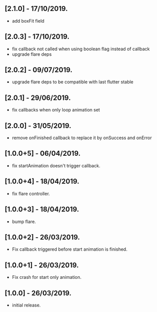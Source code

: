 ## [2.1.0] - 17/10/2019.

* add boxFit field

## [2.0.3] - 17/10/2019.

* fix callback not called when using boolean flag instead of callback
* upgrade flare deps 

## [2.0.2] - 09/07/2019.

* upgrade flare deps to be compatible with last flutter stable

## [2.0.1] - 29/06/2019.

* fix callbacks when only loop animation set

## [2.0.0] - 31/05/2019.

* remove onFinished callback to replace it by onSuccess and onError 

## [1.0.0+5] - 06/04/2019.

* fix startAnimation doesn't trigger callback.

## [1.0.0+4] - 18/04/2019.

* fix flare controller.

## [1.0.0+3] - 18/04/2019.

* bump flare.

## [1.0.0+2] - 26/03/2019.

* Fix callback triggered before start animation is finished.

## [1.0.0+1] - 26/03/2019.

* Fix crash for start only animation.

## [1.0.0] - 26/03/2019.

* initial release.
